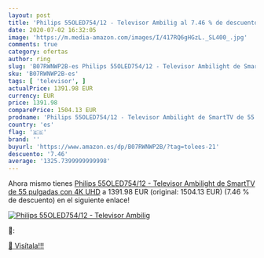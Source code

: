 ```yaml
---
layout: post
title: 'Philips 55OLED754/12 - Televisor Ambilig al 7.46 % de descuento'
date: 2020-07-02 16:32:05
image: 'https://m.media-amazon.com/images/I/417RQ6gHGzL._SL400_.jpg'
comments: true
category: ofertas
author: ring
slug: 'B07RWNWP2B-es Philips 55OLED754/12 - Televisor Ambilight de SmartTV de...'
sku: 'B07RWNWP2B-es'
tags: [ 'televisor', ]
actualPrice: 1391.98 EUR
currency: EUR
price: 1391.98
comparePrice: 1504.13 EUR
prodname: 'Philips 55OLED754/12 - Televisor Ambilight de SmartTV de 55 pulgadas con 4K UHD'
country: 'es'
flag: '🇪🇸'
brand: ''
buyurl: 'https://www.amazon.es/dp/B07RWNWP2B/?tag=tolees-21'
descuento: '7.46'
average: '1325.7399999999998'
---
```


Ahora mismo tienes [Philips 55OLED754/12 - Televisor Ambilight de SmartTV de 55 pulgadas con 4K UHD](https://www.amazon.es/dp/B07RWNWP2B/?tag=tolees-21) a 1391.98 EUR (original: 1504.13 EUR) (7.46 %  de descuento) en el siguiente enlace!

[![Philips 55OLED754/12 - Televisor Ambilig](https://m.media-amazon.com/images/I/417RQ6gHGzL._SL400_.jpg)](https://www.amazon.es/dp/B07RWNWP2B/?tag=tolees-21)

🔎:


[🛒 Visítala!!!](https://www.amazon.es/dp/B07RWNWP2B/?tag=tolees-21)
